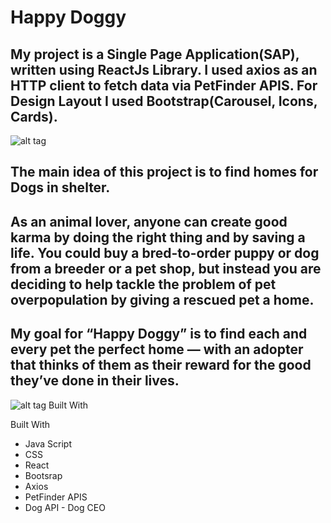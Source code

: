 
# Happy Doggy
## My project is a Single Page Application(SAP), written using ReactJs Library.  I used axios as an HTTP client to fetch data via PetFinder APIS. For Design Layout I used Bootstrap(Carousel, Icons, Cards).

![alt tag](https://user-images.githubusercontent.com/58815203/75567450-8defa400-5a1f-11ea-8091-b5319036fd89.png)

##  The main idea of this project is to find homes for Dogs in shelter.

## As an animal lover, anyone can create good karma by doing the right thing and by saving a life. You could buy a bred-to-order puppy or dog from a breeder or a pet shop, but instead you are deciding to help tackle the problem of pet overpopulation by giving a rescued pet a home.

## My goal for “Happy Doggy” is to find each and every pet the perfect home — with an adopter that thinks of them as their reward for the good they’ve done in their lives.

![alt tag](https://user-images.githubusercontent.com/58815203/75568583-8b8e4980-5a21-11ea-8e1e-2a92c7243d4a.png)
Built With

Built With
* Java Script
* CSS
* React
* Bootsrap
* Axios
* PetFinder APIS
* Dog API - Dog CEO


